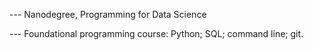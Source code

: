 --- Nanodegree, Programming for Data Science

--- Foundational programming course: Python; SQL; command line; git.

